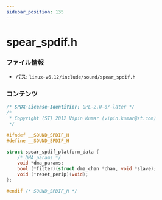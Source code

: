 ```yaml
---
sidebar_position: 135
---
```

# spear_spdif.h

### ファイル情報

- パス: `linux-v6.12/include/sound/spear_spdif.h`

### コンテンツ

```h
/* SPDX-License-Identifier: GPL-2.0-or-later */
/*
 * Copyright (ST) 2012 Vipin Kumar (vipin.kumar@st.com)
 */

#ifndef __SOUND_SPDIF_H
#define __SOUND_SPDIF_H

struct spear_spdif_platform_data {
	/* DMA params */
	void *dma_params;
	bool (*filter)(struct dma_chan *chan, void *slave);
	void (*reset_perip)(void);
};

#endif /* SOUND_SPDIF_H */

```
